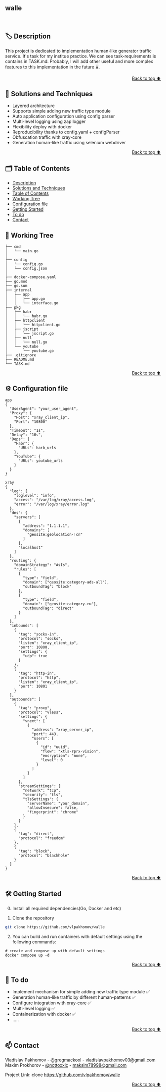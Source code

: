 ## walle

<br/>

## 🏷️ Description

This project is dedicated to implementation human-like generator traffic service. It's task for my institue practice. We can see task-requirements is contains in TASK.md.
Probably, I will add other useful and more complex features to this implementation in the future ⌛.

<p align="right"><a href="#walle">Back to top ⬆️</a></p>

## 🎯 Solutions and Techniques

- Layered architecture 
- Supports simple adding new traffic type module 
- Auto application configuration using config parser
- Multi-level logging using zap logger
- Flexibility deploy with docker
- Reproducibility thanks to config.yaml + configParser
- Obfuscation traffic with xray-core 
- Generation human-like traffic using selenium webdriver

<p align="right"><a href="#walle">Back to top ⬆️</a></p>


## 🗂️ Table of Contents
- [Description](#️-description)
- [Solutions and Techniques](#-solutions-and-techniques)
- [Table of Contents](#️-table-of-contents)
- [Working Tree](#-working-tree)
- [Сonfiguration file](#-сonfiguration-file)
- [Getting Started](#️--getting-started)
- [To do](#-to-do)
- [Contact](#-contact)

## 🌿 Working Tree
```
├── cmd
│   └── main.go
│      
├── config     
│   └── config.go
│   └── config.json
│
├── docker-compose.yaml
├── go.mod
├── go.sum
├── internal
│   ├── app
│   │   ├── app.go
│   │   └── interface.go
├── pkg
│   ├── habr
│   │   └── habr.go
│   ├── httpclient
│   │   └── httpclient.go
│   ├── jscript
│   │   └── jscript.go
│   ├── null
│   │   └── null.go
│   └── youtube
│       └── youtube.go
├── .gitignore
├── README.md
└── TASK.md
```
<p align="right"><a href="#walle">Back to top ⬆️</a></p>

## ⚙️ Сonfiguration file

```
app
{
  "UserAgent": "your_user_agent",
  "Proxy": {
    "Host": "xray_client_ip",
    "Port": "10800"
  },
  "Timeout": "1s",
  "Delay": "10s",
  "Deps": {
    "Habr": {
      "URLs": harb_urls
    },
    "YouTube": {
      "URLs": youtube_urls
    }
  }
}
```
```
xray
{
  "log": {
    "loglevel": "info",
    "access": "/var/log/xray/access.log",
    "error": "/var/log/xray/error.log"
  },
  "dns": {
    "servers": [
      {
        "address": "1.1.1.1",
        "domains": [
          "geosite:geolocation-!cn"
        ]
      },
      "localhost"
    ]
  },
  "routing": {
    "domainStrategy": "AsIs",
    "rules": [
      {
        "type": "field",
        "domain": ["geosite:category-ads-all"],
        "outboundTag": "block"
      },
      {
        "type": "field",
        "domain": ["geosite:category-ru"],
        "outboundTag": "direct"
      }
    ]
  },
  "inbounds": [
    {
      "tag": "socks-in",
      "protocol": "socks",
      "listen": "xray_client_ip",
      "port": 10800,
      "settings": {
        "udp": true
      }
    },
    {
      "tag": "http-in",
      "protocol": "http",
      "listen": "xray_client_ip",
      "port": 10801
    }
  ],
  "outbounds": [
    {
      "tag": "proxy",
      "protocol": "vless",
      "settings": {
        "vnext": [
          {
            "address": "xray_server_ip",
            "port": 443,
            "users": [
              {
                "id": "uuid",
                "flow": "xtls-rprx-vision",
                "encryption": "none",
                "level": 0
              }
            ]
          }
        ]
      },
      "streamSettings": {
        "network": "tcp",
        "security": "tls",
        "tlsSettings": {
          "serverName": "your_domain",
          "allowInsecure": false,
          "fingerprint": "chrome"
        }
      }
    },
    {
      "tag": "direct",
      "protocol": "freedom"
    },
    {
      "tag": "block",
      "protocol": "blackhole"
    }
  ]
}
```

<p align="right"><a href="#walle">Back to top ⬆️</a></p>

## 🛠️  Getting Started

0. Install all required dependencies(Go, Docker and etc)

1. Clone the repository

```bash
git clone https://github.com/vlpakhomov/walle
```   

2. You can build and run containers with default settings using the following commands:
```
# create and compose up with default settings
docker compose up -d
```

<p align="right"><a href="#walle">Back to top ⬆️</a></p>

## 📌 To do

- Implement mechanism for simple adding new traffic type module  ✅
- Generation human-like traffic by different human-patterns ✅
- Configure integration with xray-core ✅
- Multi-level logging ✅
- Containerization with docker ✅
- .....

<p align="right"><a href="#walle">Back to top ⬆️</a></p>



## 📫 Contact

Vladislav Pakhomov - [@gregmackool](https://t.me/gregmackool) - [vladislavpakhomov03@gmail.com](mailto:vladislavpakhomov03@gmail.com)
<br/>
Maxim Prokhorov - [@nottoxxic](https://t.me/nottoxxic) - [maksim78998@gmail.com](mailto:maksim78998@gmail.com)

Project Link: clone https://github.com/vlpakhomov/walle

<p align="right"><a href="#walle">Back to top ⬆️</a></p>
